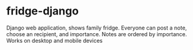 # fridge-django
Django web application, shows family fridge. Everyone can post a note, choose an recipient, and importance. Notes are ordered by importance. Works on desktop and mobile devices
